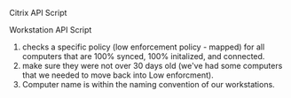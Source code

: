 Citrix API Script


Workstation API Script
1. checks a specific policy (low enforcement policy - mapped) for all computers that are 100% synced, 100% initalized, and connected.
2.  make sure they were not over 30 days old (we've had some computers that we needed to move back into Low enforcment). 
3. Computer name is within the naming convention of our workstations.
